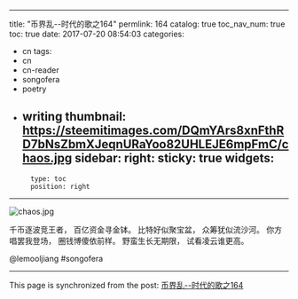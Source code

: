 
---
title: "币界乱--时代的歌之164"
permlink: 164
catalog: true
toc_nav_num: true
toc: true
date: 2017-07-20 08:54:03
categories:
- cn
tags:
- cn
- cn-reader
- songofera
- poetry
- writing
thumbnail: https://steemitimages.com/DQmYArs8xnFthRD7bNsZbmXJeqnURaYoo82UHLEJE6mpFmC/chaos.jpg
sidebar:
    right:
        sticky: true
widgets:
    -
        type: toc
        position: right
---


![chaos.jpg](https://steemitimages.com/DQmYArs8xnFthRD7bNsZbmXJeqnURaYoo82UHLEJE6mpFmC/chaos.jpg)



千币逐波竞王者，
百亿资金寻金钵。
比特好似聚宝盆，
众筹犹似流沙河。
你方唱罢我登场，
圈钱博傻依前样。
野蛮生长无期限，
试看凌云谁更高。

@lemooljiang #songofera

- - -

This page is synchronized from the post: [币界乱--时代的歌之164](https://steemit.com/@lemooljiang/164)
